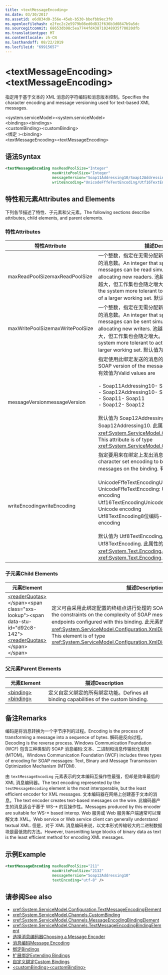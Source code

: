 ```yaml
---
title: <textMessageEncoding>
ms.date: 03/30/2017
ms.assetid: e6d834d0-356e-45eb-b530-bbefbb9ec3f0
ms.openlocfilehash: e2fec2c2e5979b08ed0d832f636b3d0847b9a5dc
ms.sourcegitcommit: 68653db98c5ea7744fd438710248935f70020dfb
ms.translationtype: MT
ms.contentlocale: zh-CN
ms.lasthandoff: 08/22/2019
ms.locfileid: "69915657"
---
```

# <a name="textmessageencoding"></a><span data-ttu-id="d92c8-101">\<textMessageEncoding></span><span class="sxs-lookup"><span data-stu-id="d92c8-101">\<textMessageEncoding></span></span>
<span data-ttu-id="d92c8-102">指定用于基于文本的 XML 消息的字符编码和消息版本控制。</span><span class="sxs-lookup"><span data-stu-id="d92c8-102">Specifies the character encoding and message versioning used for text-based XML messages.</span></span>  
  
 <span data-ttu-id="d92c8-103">\<system.serviceModel></span><span class="sxs-lookup"><span data-stu-id="d92c8-103">\<system.serviceModel></span></span>  
<span data-ttu-id="d92c8-104">\<bindings></span><span class="sxs-lookup"><span data-stu-id="d92c8-104">\<bindings></span></span>  
<span data-ttu-id="d92c8-105">\<customBinding></span><span class="sxs-lookup"><span data-stu-id="d92c8-105">\<customBinding></span></span>  
<span data-ttu-id="d92c8-106">\<绑定 ></span><span class="sxs-lookup"><span data-stu-id="d92c8-106">\<binding></span></span>  
<span data-ttu-id="d92c8-107">\<textMessageEncoding></span><span class="sxs-lookup"><span data-stu-id="d92c8-107">\<textMessageEncoding></span></span>  
  
## <a name="syntax"></a><span data-ttu-id="d92c8-108">语法</span><span class="sxs-lookup"><span data-stu-id="d92c8-108">Syntax</span></span>  
  
```xml  
<textMessageEncoding maxReadPoolSize="Integer"
                     maxWritePoolSize="Integer"
                     messageVersion="Soap11Addressing10/Soap12Addressing10"
                     writeEncoding="UnicodeFffeTextEncoding/Utf16TextEncoding/Utf8TextEncoding" />
```  
  
## <a name="attributes-and-elements"></a><span data-ttu-id="d92c8-109">特性和元素</span><span class="sxs-lookup"><span data-stu-id="d92c8-109">Attributes and Elements</span></span>  
 <span data-ttu-id="d92c8-110">下列各节描述了特性、子元素和父元素。</span><span class="sxs-lookup"><span data-stu-id="d92c8-110">The following sections describe attributes, child elements, and parent elements.</span></span>  
  
### <a name="attributes"></a><span data-ttu-id="d92c8-111">特性</span><span class="sxs-lookup"><span data-stu-id="d92c8-111">Attributes</span></span>  
  
|<span data-ttu-id="d92c8-112">特性</span><span class="sxs-lookup"><span data-stu-id="d92c8-112">Attribute</span></span>|<span data-ttu-id="d92c8-113">描述</span><span class="sxs-lookup"><span data-stu-id="d92c8-113">Description</span></span>|  
|---------------|-----------------|  
|<span data-ttu-id="d92c8-114">maxReadPoolSize</span><span class="sxs-lookup"><span data-stu-id="d92c8-114">maxReadPoolSize</span></span>|<span data-ttu-id="d92c8-115">一个整数，指定在无需分配新读取器的情况下可以同时读取的消息数。</span><span class="sxs-lookup"><span data-stu-id="d92c8-115">An integer that specifies how many messages can be read simultaneously without allocating new readers.</span></span> <span data-ttu-id="d92c8-116">池越大，系统允许的活动峰值就越大，但工作集也会随之增大。</span><span class="sxs-lookup"><span data-stu-id="d92c8-116">Larger pool sizes make the system more tolerant to activity spikes at the cost of a larger working set.</span></span> <span data-ttu-id="d92c8-117">默认值为 64。</span><span class="sxs-lookup"><span data-stu-id="d92c8-117">The default is 64.</span></span>|  
|<span data-ttu-id="d92c8-118">maxWritePoolSize</span><span class="sxs-lookup"><span data-stu-id="d92c8-118">maxWritePoolSize</span></span>|<span data-ttu-id="d92c8-119">一个整数，指定在无需分配新编写器的情况下可以同时发送的消息数。</span><span class="sxs-lookup"><span data-stu-id="d92c8-119">An integer that specifies how many messages can be sent simultaneously without allocating new writers.</span></span> <span data-ttu-id="d92c8-120">池越大，系统允许的活动峰值就越大，但工作集也会随之增大。</span><span class="sxs-lookup"><span data-stu-id="d92c8-120">Larger pool sizes make the system more tolerant to activity spikes at the cost of a larger working set.</span></span> <span data-ttu-id="d92c8-121">默认值为 16。</span><span class="sxs-lookup"><span data-stu-id="d92c8-121">The default is 16.</span></span>|  
|<span data-ttu-id="d92c8-122">messageVersion</span><span class="sxs-lookup"><span data-stu-id="d92c8-122">messageVersion</span></span>|<span data-ttu-id="d92c8-123">指定使用此绑定发送的消息的 SOAP 版本。</span><span class="sxs-lookup"><span data-stu-id="d92c8-123">Specifies the SOAP version of the messages sent using the binding.</span></span> <span data-ttu-id="d92c8-124">有效值为</span><span class="sxs-lookup"><span data-stu-id="d92c8-124">Valid values are</span></span><br /><br /> <span data-ttu-id="d92c8-125">-   Soap11Addressing10</span><span class="sxs-lookup"><span data-stu-id="d92c8-125">-   Soap11Addressing10</span></span><br /><span data-ttu-id="d92c8-126">-   Soap12Addressing10</span><span class="sxs-lookup"><span data-stu-id="d92c8-126">-   Soap12Addressing10</span></span><br /><span data-ttu-id="d92c8-127">-   Soap11</span><span class="sxs-lookup"><span data-stu-id="d92c8-127">-   Soap11</span></span><br /><span data-ttu-id="d92c8-128">-  Soap12</span><span class="sxs-lookup"><span data-stu-id="d92c8-128">-  Soap12</span></span><br /><br /><span data-ttu-id="d92c8-129">默认值为 Soap12Addressing10。</span><span class="sxs-lookup"><span data-stu-id="d92c8-129">The default is Soap12Addressing10.</span></span> <span data-ttu-id="d92c8-130">此属性的类型为 <xref:System.ServiceModel.Channels.MessageVersion>。</span><span class="sxs-lookup"><span data-stu-id="d92c8-130">This attribute is of type <xref:System.ServiceModel.Channels.MessageVersion>.</span></span>|  
|<span data-ttu-id="d92c8-131">writeEncoding</span><span class="sxs-lookup"><span data-stu-id="d92c8-131">writeEncoding</span></span>|<span data-ttu-id="d92c8-132">指定要用来在绑定上发出消息的字符集编码。</span><span class="sxs-lookup"><span data-stu-id="d92c8-132">Specifies the character set encoding to be used for emitting messages on the binding.</span></span> <span data-ttu-id="d92c8-133">有效值为</span><span class="sxs-lookup"><span data-stu-id="d92c8-133">Valid values are</span></span><br /><br /> <span data-ttu-id="d92c8-134">UnicodeFffeTextEncodingUnicode BigEndian 编码</span><span class="sxs-lookup"><span data-stu-id="d92c8-134">-   UnicodeFffeTextEncoding: Unicode BigEndian encoding</span></span><br /><span data-ttu-id="d92c8-135">Utf16TextEncodingUnicode 编码</span><span class="sxs-lookup"><span data-stu-id="d92c8-135">-   Utf16TextEncoding: Unicode encoding</span></span><br /><span data-ttu-id="d92c8-136">Utf8TextEncoding8位编码</span><span class="sxs-lookup"><span data-stu-id="d92c8-136">-   Utf8TextEncoding: 8-bit encoding</span></span><br /><br /> <span data-ttu-id="d92c8-137">默认值为 Utf8TextEncoding。</span><span class="sxs-lookup"><span data-stu-id="d92c8-137">The default is Utf8TextEncoding.</span></span> <span data-ttu-id="d92c8-138">此属性的类型为 <xref:System.Text.Encoding>。</span><span class="sxs-lookup"><span data-stu-id="d92c8-138">This attribute is of type <xref:System.Text.Encoding>.</span></span>|  
  
### <a name="child-elements"></a><span data-ttu-id="d92c8-139">子元素</span><span class="sxs-lookup"><span data-stu-id="d92c8-139">Child Elements</span></span>  
  
|<span data-ttu-id="d92c8-140">元素</span><span class="sxs-lookup"><span data-stu-id="d92c8-140">Element</span></span>|<span data-ttu-id="d92c8-141">描述</span><span class="sxs-lookup"><span data-stu-id="d92c8-141">Description</span></span>|  
|-------------|-----------------|  
|<span data-ttu-id="d92c8-142">[\<readerQuotas>](https://docs.microsoft.com/previous-versions/dotnet/netframework-4.0/ms731325(v=vs.100))</span><span class="sxs-lookup"><span data-stu-id="d92c8-142">[\<readerQuotas>](https://docs.microsoft.com/previous-versions/dotnet/netframework-4.0/ms731325(v=vs.100))</span></span>|<span data-ttu-id="d92c8-143">定义可由采用此绑定配置的终结点进行处理的 SOAP 消息的复杂性约束。</span><span class="sxs-lookup"><span data-stu-id="d92c8-143">Defines the constraints on the complexity of SOAP messages that can be processed by endpoints configured with this binding.</span></span> <span data-ttu-id="d92c8-144">此元素的类型为 <xref:System.ServiceModel.Configuration.XmlDictionaryReaderQuotasElement>。</span><span class="sxs-lookup"><span data-stu-id="d92c8-144">This element is of type <xref:System.ServiceModel.Configuration.XmlDictionaryReaderQuotasElement>.</span></span>|  
  
### <a name="parent-elements"></a><span data-ttu-id="d92c8-145">父元素</span><span class="sxs-lookup"><span data-stu-id="d92c8-145">Parent Elements</span></span>  
  
|<span data-ttu-id="d92c8-146">元素</span><span class="sxs-lookup"><span data-stu-id="d92c8-146">Element</span></span>|<span data-ttu-id="d92c8-147">描述</span><span class="sxs-lookup"><span data-stu-id="d92c8-147">Description</span></span>|  
|-------------|-----------------|  
|[<span data-ttu-id="d92c8-148">\<binding></span><span class="sxs-lookup"><span data-stu-id="d92c8-148">\<binding></span></span>](../../../misc/binding.md)|<span data-ttu-id="d92c8-149">定义自定义绑定的所有绑定功能。</span><span class="sxs-lookup"><span data-stu-id="d92c8-149">Defines all binding capabilities of the custom binding.</span></span>|  
  
## <a name="remarks"></a><span data-ttu-id="d92c8-150">备注</span><span class="sxs-lookup"><span data-stu-id="d92c8-150">Remarks</span></span>  
 <span data-ttu-id="d92c8-151">编码是将消息转换为一个字节序列的过程。</span><span class="sxs-lookup"><span data-stu-id="d92c8-151">Encoding is the process of transforming a message into a sequence of bytes.</span></span> <span data-ttu-id="d92c8-152">解码是反向过程。</span><span class="sxs-lookup"><span data-stu-id="d92c8-152">Decoding is the reverse process.</span></span> <span data-ttu-id="d92c8-153">Windows Communication Foundation (WCF) 包含三种类型的 SOAP 消息编码:文本、二进制和消息传输优化机制 (MTOM)。</span><span class="sxs-lookup"><span data-stu-id="d92c8-153">Windows Communication Foundation (WCF) includes three types of encoding for SOAP messages: Text, Binary and Message Transmission Optimization Mechanism (MTOM).</span></span>  
  
 <span data-ttu-id="d92c8-154">由 `textMessageEncoding` 元素表示的文本编码互操作性最强，但却是效率最低的 XML 消息编码器。</span><span class="sxs-lookup"><span data-stu-id="d92c8-154">The text encoding represented by the `textMessageEncoding` element is the most interoperable, but the least efficient encoder for XML messages.</span></span>  <span data-ttu-id="d92c8-155">文本编码器在网络上创建基于文本的消息。</span><span class="sxs-lookup"><span data-stu-id="d92c8-155">The text encoder creates text-based messages on the wire.</span></span> <span data-ttu-id="d92c8-156">此编码器产生的消息适合于基于 WS-\* 的互操作性。</span><span class="sxs-lookup"><span data-stu-id="d92c8-156">Messages produced by this encoder are suitable for WS-\* based interop.</span></span> <span data-ttu-id="d92c8-157">Web 服务或 Web 服务客户端通常可以理解文本 XML。</span><span class="sxs-lookup"><span data-stu-id="d92c8-157">Web service or Web service client can generally understand textual XML.</span></span> <span data-ttu-id="d92c8-158">但是，对于 XML 消息编码来说，以文本形式传输较大的二进制数据块是最低效的方法。</span><span class="sxs-lookup"><span data-stu-id="d92c8-158">However, transmitting large blocks of binary data as text is the least efficient method for encoding XML messages.</span></span>  
  
## <a name="example"></a><span data-ttu-id="d92c8-159">示例</span><span class="sxs-lookup"><span data-stu-id="d92c8-159">Example</span></span>  
  
```xml  
<textMessageEncoding maxReadPoolSize="211"
                     maxWritePoolSize="2132"
                     messageVersion="Soap12Addressing10"
                     textEncoding="utf-8" />
```  
  
## <a name="see-also"></a><span data-ttu-id="d92c8-160">请参阅</span><span class="sxs-lookup"><span data-stu-id="d92c8-160">See also</span></span>

- <xref:System.ServiceModel.Configuration.TextMessageEncodingElement>
- <xref:System.ServiceModel.Channels.CustomBinding>
- <xref:System.ServiceModel.Channels.MessageEncodingBindingElement>
- <xref:System.ServiceModel.Channels.TextMessageEncodingBindingElement>
- [<span data-ttu-id="d92c8-161">选择消息编码器</span><span class="sxs-lookup"><span data-stu-id="d92c8-161">Choosing a Message Encoder</span></span>](../../../wcf/feature-details/choosing-a-message-encoder.md)
- [<span data-ttu-id="d92c8-162">消息编码</span><span class="sxs-lookup"><span data-stu-id="d92c8-162">Message Encoding</span></span>](message-encoding.md)
- [<span data-ttu-id="d92c8-163">绑定</span><span class="sxs-lookup"><span data-stu-id="d92c8-163">Bindings</span></span>](../../../wcf/bindings.md)
- [<span data-ttu-id="d92c8-164">扩展绑定</span><span class="sxs-lookup"><span data-stu-id="d92c8-164">Extending Bindings</span></span>](../../../wcf/extending/extending-bindings.md)
- [<span data-ttu-id="d92c8-165">自定义绑定</span><span class="sxs-lookup"><span data-stu-id="d92c8-165">Custom Bindings</span></span>](../../../wcf/extending/custom-bindings.md)
- [<span data-ttu-id="d92c8-166">\<customBinding></span><span class="sxs-lookup"><span data-stu-id="d92c8-166">\<customBinding></span></span>](custombinding.md)
